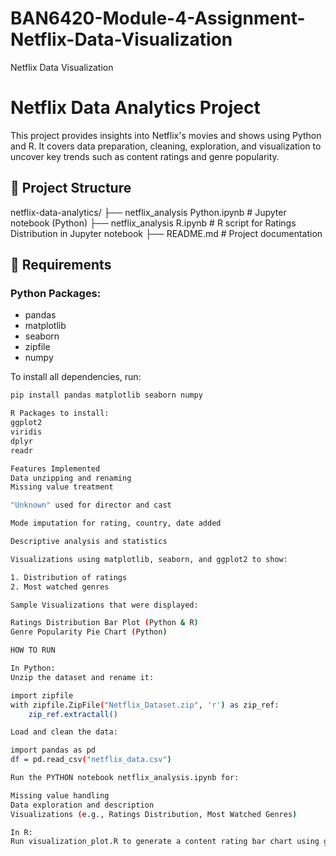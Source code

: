 # BAN6420-Module-4-Assignment-Netflix-Data-Visualization
Netflix Data Visualization

# Netflix Data Analytics Project

This project provides insights into Netflix's movies and shows using Python and R. It covers data preparation, cleaning, exploration, and visualization to uncover key trends such as content ratings and genre popularity.

## 📁 Project Structure

netflix-data-analytics/
├── netflix_analysis Python.ipynb # Jupyter notebook (Python)
├── netflix_analysis R.ipynb # R script for Ratings Distribution in Jupyter notebook
├── README.md # Project documentation

## 🧩 Requirements

### Python Packages:
- pandas
- matplotlib
- seaborn
- zipfile
- numpy

To install all dependencies, run:

```bash
pip install pandas matplotlib seaborn numpy

R Packages to install:
ggplot2
viridis
dplyr
readr

Features Implemented
Data unzipping and renaming
Missing value treatment

"Unknown" used for director and cast

Mode imputation for rating, country, date added

Descriptive analysis and statistics

Visualizations using matplotlib, seaborn, and ggplot2 to show:

1. Distribution of ratings
2. Most watched genres

Sample Visualizations that were displayed:

Ratings Distribution Bar Plot (Python & R)
Genre Popularity Pie Chart (Python)

HOW TO RUN

In Python:
Unzip the dataset and rename it:

import zipfile
with zipfile.ZipFile("Netflix_Dataset.zip", 'r') as zip_ref:
    zip_ref.extractall()

Load and clean the data:

import pandas as pd
df = pd.read_csv("netflix_data.csv")

Run the PYTHON notebook netflix_analysis.ipynb for:

Missing value handling
Data exploration and description
Visualizations (e.g., Ratings Distribution, Most Watched Genres)

In R:
Run visualization_plot.R to generate a content rating bar chart using ggplot2.






